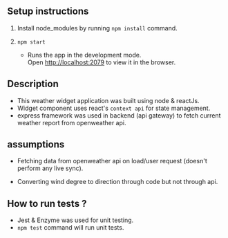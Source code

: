 ## Setup instructions

1. Install node_modules by running `npm install` command.

2. `npm start`

    - Runs the app in the development mode.<br>
Open [http://localhost:2079](http://localhost:2079) to view it in the browser.

## Description

- This weather widget application was built using node & reactJs.
- Widget component uses react's `context api` for state management.
- express framework was used in backend (api gateway) to fetch current weather report from openweather api.


## assumptions

- Fetching data from openweather api on load/user request (doesn't perform any live sync).

- Converting wind degree to direction through code but not through api.

## How to run tests ?

- Jest & Enzyme was used for unit testing.
- `npm test` command will run unit tests.
